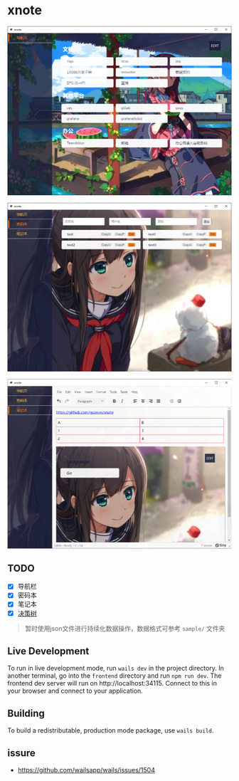 # xnote

![](screenshot.png)  

![](2022-07-12_110752.png)  

![](2022-07-12_111046.png)  

## TODO

- [x] 导航栏
- [x] 密码本
- [x] 笔记本
- [x] [决策树](https://gozeon.github.io/decision-tree/)

> 暂时使用json文件进行持续化数据操作，数据格式可参考 `sample/` 文件夹

## Live Development

To run in live development mode, run `wails dev` in the project directory. In another terminal, go into the `frontend`
directory and run `npm run dev`. The frontend dev server will run on http://localhost:34115. Connect to this in your
browser and connect to your application.

## Building

To build a redistributable, production mode package, use `wails build`.


## issure

- https://github.com/wailsapp/wails/issues/1504
